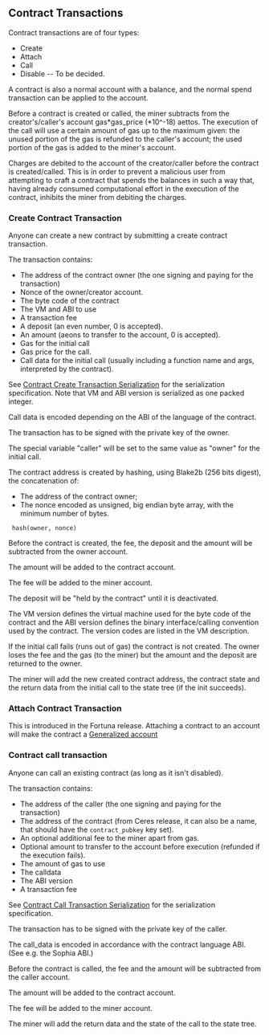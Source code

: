 ## Contract Transactions

Contract transactions are of four types:

- Create
- Attach
- Call
- Disable -- To be decided.

A contract is also a normal account with a balance,
and the normal spend transaction can be applied to the account.

Before a contract is created or called, the miner subtracts from the
creator's/caller's account gas*gas_price (*10^-18) aettos.
The execution of the call will use a certain amount of gas up to
the maximum given: the unused portion of the gas is refunded to the caller's
account; the used portion of the gas is added to the miner's account.

Charges are debited to the account of the creator/caller before the contract is created/called.
This is in order to prevent a malicious user from attempting to craft a contract that spends the balances in such a way that, having already consumed computational effort in the execution of the contract, inhibits the miner from debiting the charges.

### Create Contract Transaction

Anyone can create a new contract by submitting a create contract transaction.

The transaction contains:

- The address of the contract owner (the one signing and paying for the transaction)
- Nonce of the owner/creator account.
- The byte code of the contract
- The VM and ABI to use
- A transaction fee
- A deposit (an even number, 0 is accepted).
- An amount (aeons to transfer to the account, 0 is accepted).
- Gas for the initial call
- Gas price for the call.
- Call data for the initial call (usually including a function name and args, interpreted by the contract).

See [Contract Create Transaction
Serialization](../serializations.md#contract-create-transaction) for the
serialization specification. Note that VM and ABI version is serialized as one
packed integer.

Call data is encoded depending on the ABI of the language of the contract.

The transaction has to be signed with the private key of the owner.

The special variable "caller" will be set to the same value as "owner"
for the initial call.

The contract address is created by hashing, using Blake2b (256 bits digest), the concatenation of:

- The address of the contract owner;
- The nonce encoded as unsigned, big endian byte array, with the minimum number of bytes.

```
 hash(owner, nonce)
```

Before the contract is created, the fee, the deposit and the amount will be
subtracted from the owner account.

The amount will be added to the contract account.

The fee will be added to the miner account.

The deposit will be "held by the contract" until it is deactivated.

The VM version defines the virtual machine used for the byte code of the
contract and the ABI version defines the binary interface/calling convention
used by the contract. The version codes are listed in the VM description.

If the initial call fails (runs out of gas) the contract is not
created.  The owner loses the fee and the gas (to the miner) but the
amount and the deposit are returned to the owner.

The miner will add the new created contract address, the contract state
and the return data from the initial call to the state tree (if the
init succeeds).


### Attach Contract Transaction

This is introduced in the Fortuna release. Attaching a contract to an account
will make the contract a [Generalized account](../generalized_accounts/README.md)

### Contract call transaction

Anyone can call an existing contract (as long as it isn't disabled).

The transaction contains:

- The address of the caller (the one signing and paying for the transaction)
- The address of the contract (from Ceres release, it can also be a name, that should have the `contract_pubkey` key set).
- An optional additional fee to the miner apart from gas.
- Optional amount to transfer to the account before execution (refunded if the execution fails).
- The amount of gas to use
- The calldata
- The ABI version
- A transaction fee

See [Contract Call Transaction Serialization](../serializations.md#contract-call-transaction) for the serialization specification.

The transaction has to be signed with the private key of the caller.

The call_data is encoded in accordance with the contract language ABI.
(See e.g. the Sophia ABI.)

Before the contract is called, the fee and the amount will be subtracted from the caller account.

The amount will be added to the contract account.

The fee will be added to the miner account.

The miner will add the return data and the state of the call to the state
tree.
